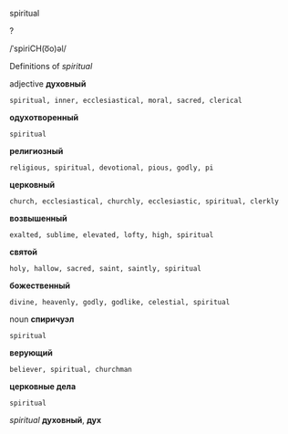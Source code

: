 spiritual

?

/ˈspiriCH(o͞o)əl/

Definitions of _spiritual_

adjective
**духовный**

    spiritual, inner, ecclesiastical, moral, sacred, clerical
**одухотворенный**

    spiritual
**религиозный**

    religious, spiritual, devotional, pious, godly, pi
**церковный**

    church, ecclesiastical, churchly, ecclesiastic, spiritual, clerkly
**возвышенный**

    exalted, sublime, elevated, lofty, high, spiritual
**святой**

    holy, hallow, sacred, saint, saintly, spiritual
**божественный**

    divine, heavenly, godly, godlike, celestial, spiritual

noun
**спиричуэл**

    spiritual
**верующий**

    believer, spiritual, churchman
**церковные дела**

    spiritual

_spiritual_
**духовный**, **дух**